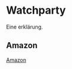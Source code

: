 # Watchparty

Eine erklärung.

## Amazon
<a href="https://amzn.eu/65Vqf3v" target="_blank">Amazon</a>